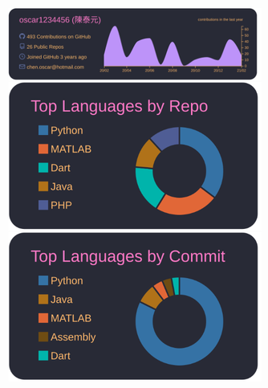 ![](https://raw.githubusercontent.com/oscar1234456/oscar1234456/19f2acd95658d6864162c452a9692e520c0fb2d1/profile-summary-card-output/dracula/0-profile-details.svg)
![](https://raw.githubusercontent.com/oscar1234456/oscar1234456/c1f1568259781932e21f4e41e326befd37ef396c/profile-summary-card-output/dracula/1-repos-per-language.svg)
![](https://raw.githubusercontent.com/oscar1234456/oscar1234456/c1f1568259781932e21f4e41e326befd37ef396c/profile-summary-card-output/dracula/2-most-commit-language.svg)
<!--
**oscar1234456/oscar1234456** is a ✨ _special_ ✨ repository because its `README.md` (this file) appears on your GitHub profile.

Here are some ideas to get you started:

- 🔭 I’m currently working on ...
- 🌱 I’m currently learning ...
- 👯 I’m looking to collaborate on ...
- 🤔 I’m looking for help with ...
- 💬 Ask me about ...
- 📫 How to reach me: ...
- 😄 Pronouns: ...
- ⚡ Fun fact: ...
-->


